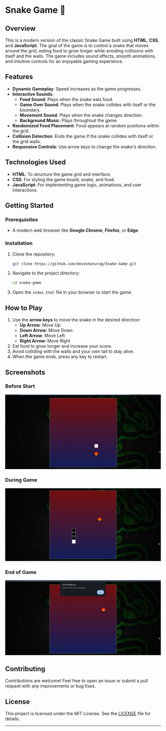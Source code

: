 
# Snake Game 🐍

## Overview

This is a modern version of the classic Snake Game built using **HTML**, **CSS**, and **JavaScript**. The goal of the game is to control a snake that moves around the grid, eating food to grow longer while avoiding collisions with itself and the walls. The game includes sound effects, smooth animations, and intuitive controls for an enjoyable gaming experience.

## Features

- **Dynamic Gameplay**: Speed increases as the game progresses.
- **Interactive Sounds**:
  - **Food Sound**: Plays when the snake eats food.
  - **Game Over Sound**: Plays when the snake collides with itself or the boundary.
  - **Movement Sound**: Plays when the snake changes direction.
  - **Background Music**: Plays throughout the game.
- **Randomized Food Placement**: Food appears at random positions within the grid.
- **Collision Detection**: Ends the game if the snake collides with itself or the grid walls.
- **Responsive Controls**: Use arrow keys to change the snake's direction.

## Technologies Used

- **HTML**: To structure the game grid and interface.
- **CSS**: For styling the game board, snake, and food.
- **JavaScript**: For implementing game logic, animations, and user interactions.

## Getting Started

### Prerequisites

- A modern web browser like **Google Chrome**, **Firefox**, or **Edge**.

### Installation

1. Clone the repository:
   ```bash
   git clone https://github.com/deveshanurag/Snake-Game.git
   ```
2. Navigate to the project directory:
   ```bash
   cd snake-game
   ```
3. Open the `index.html` file in your browser to start the game.

## How to Play

1. Use the **arrow keys** to move the snake in the desired direction:
   - **Up Arrow**: Move Up
   - **Down Arrow**: Move Down
   - **Left Arrow**: Move Left
   - **Right Arrow**: Move Right
2. Eat food to grow longer and increase your score.
3. Avoid colliding with the walls and your own tail to stay alive.
4. When the game ends, press any key to restart.

## Screenshots

### Before Start
![Game Screenshot](https://github.com/deveshanurag/Snake-Game/blob/main/snake/beforestart.png)

### During Game
![Game Screenshot](https://github.com/deveshanurag/Snake-Game/blob/main/snake/mid.png)

### End of Game
![Game Screenshot](https://github.com/deveshanurag/Snake-Game/blob/main/snake/over.png)

## Contributing

Contributions are welcome! Feel free to open an issue or submit a pull request with any improvements or bug fixes.

## License

This project is licensed under the MIT License. See the [LICENSE](LICENSE) file for details.

---
